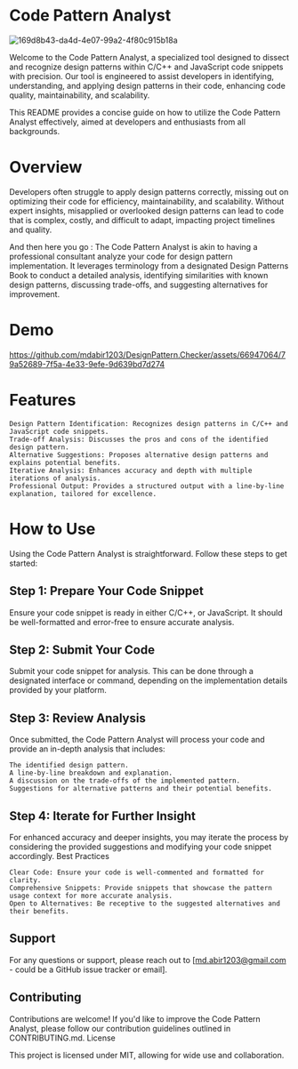 # Code Pattern Analyst

![169d8b43-da4d-4e07-99a2-4f80c915b18a](https://github.com/mdabir1203/DesignPattern.Checker/assets/66947064/f30a116d-eb52-4785-93ac-5e611cc573b2)


Welcome to the Code Pattern Analyst, a specialized tool designed to dissect and recognize design patterns within C/C++ and JavaScript code snippets with precision. Our tool is engineered to assist developers in identifying, understanding, and applying design patterns in their code, enhancing code quality, maintainability, and scalability.

This README provides a concise guide on how to utilize the Code Pattern Analyst effectively, aimed at developers and enthusiasts from all backgrounds.

# Overview

Developers often struggle to apply design patterns correctly, missing out on optimizing their code for efficiency, maintainability, and scalability. Without expert insights, misapplied or overlooked design patterns can lead to code that is complex, costly, and difficult to adapt, impacting project timelines and quality.

And then here you go : The Code Pattern Analyst is akin to having a professional consultant analyze your code for design pattern implementation. It leverages terminology from a designated Design Patterns Book to conduct a detailed analysis, identifying similarities with known design patterns, discussing trade-offs, and suggesting alternatives for improvement.

# Demo

https://github.com/mdabir1203/DesignPattern.Checker/assets/66947064/79a52689-7f5a-4e33-9efe-9d639bd7d274


# Features

    Design Pattern Identification: Recognizes design patterns in C/C++ and JavaScript code snippets.
    Trade-off Analysis: Discusses the pros and cons of the identified design pattern.
    Alternative Suggestions: Proposes alternative design patterns and explains potential benefits.
    Iterative Analysis: Enhances accuracy and depth with multiple iterations of analysis.
    Professional Output: Provides a structured output with a line-by-line explanation, tailored for excellence.

# How to Use

Using the Code Pattern Analyst is straightforward. Follow these steps to get started:

## Step 1: Prepare Your Code Snippet

Ensure your code snippet is ready in either C/C++, or JavaScript. It should be well-formatted and error-free to ensure accurate analysis.

## Step 2: Submit Your Code

Submit your code snippet for analysis. This can be done through a designated interface or command, depending on the implementation details provided by your platform.

## Step 3: Review Analysis

Once submitted, the Code Pattern Analyst will process your code and provide an in-depth analysis that includes:

    The identified design pattern.
    A line-by-line breakdown and explanation.
    A discussion on the trade-offs of the implemented pattern.
    Suggestions for alternative patterns and their potential benefits.

## Step 4: Iterate for Further Insight

For enhanced accuracy and deeper insights, you may iterate the process by considering the provided suggestions and modifying your code snippet accordingly.
Best Practices

    Clear Code: Ensure your code is well-commented and formatted for clarity.
    Comprehensive Snippets: Provide snippets that showcase the pattern usage context for more accurate analysis.
    Open to Alternatives: Be receptive to the suggested alternatives and their benefits.

## Support

For any questions or support, please reach out to [md.abir1203@gmail.com - could be a GitHub issue tracker or email].

## Contributing

Contributions are welcome! If you'd like to improve the Code Pattern Analyst, please follow our contribution guidelines outlined in CONTRIBUTING.md.
License

This project is licensed under MIT, allowing for wide use and collaboration.

